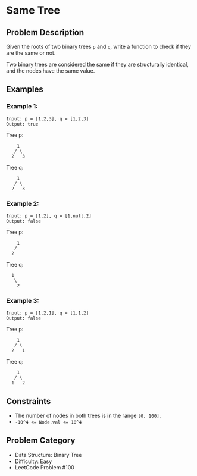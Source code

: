 # Same Tree

## Problem Description

Given the roots of two binary trees `p` and `q`, write a function to check if they are the same or not.

Two binary trees are considered the same if they are structurally identical, and the nodes have the same value.

## Examples

### Example 1:

```
Input: p = [1,2,3], q = [1,2,3]
Output: true
```

Tree p:
```
    1
   / \
  2   3
```

Tree q:
```
    1
   / \
  2   3
```

### Example 2:

```
Input: p = [1,2], q = [1,null,2]
Output: false
```

Tree p:
```
    1
   /
  2
```

Tree q:
```
  1
   \
    2
```

### Example 3:

```
Input: p = [1,2,1], q = [1,1,2]
Output: false
```

Tree p:
```
    1
   / \
  2   1
```

Tree q:
```
    1
   / \
  1   2
```

## Constraints

- The number of nodes in both trees is in the range `[0, 100]`.
- `-10^4 <= Node.val <= 10^4`

## Problem Category

- Data Structure: Binary Tree
- Difficulty: Easy
- LeetCode Problem #100
